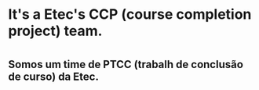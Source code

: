 <H1> It's a Etec's CCP (course completion project) team. <h1>
<h2> Somos um time de PTCC (trabalh de conclusão de curso) da Etec.
